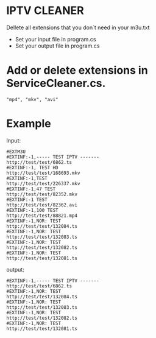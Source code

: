 # IPTV CLEANER

Dellete all extensions that you don´t need in your m3u.txt

  - Set your input file in program.cs
  - Set your output file in program.cs

# Add or delete extensions in ServiceCleaner.cs.

    "mp4", "mkv", "avi"

# Example
Input:

    #EXTM3U
    #EXTINF:-1,----- TEST IPTV -------
    http://test/test/6862.ts
    #EXTINF:-1, TEST HD
    http://test/test/168693.mkv
    #EXTINF:-1,TEST
    http://test/test/226337.mkv
    #EXTINF:-1,47 TEST
    http://test/test/82352.mkv
    #EXTINF:-1 TEST
    http://test/test/82362.avi
    #EXTINF:-1,100 TEST
    http://test/test/88821.mp4
    #EXTINF:-1,NOR: TEST
    http://test/test/132084.ts
    #EXTINF:-1,NOR: TEST
    http://test/test/132083.ts
    #EXTINF:-1,NOR: TEST
    http://test/test/132082.ts
    #EXTINF:-1,NOR: TEST
    http://test/test/132081.ts
   
output:

    #EXTINF:-1,----- TEST IPTV -------
    http://test/test/6862.ts
    #EXTINF:-1,NOR: TEST
    http://test/test/132084.ts
    #EXTINF:-1,NOR: TEST
    http://test/test/132083.ts
    #EXTINF:-1,NOR: TEST
    http://test/test/132082.ts
    #EXTINF:-1,NOR: TEST
    http://test/test/132081.ts
